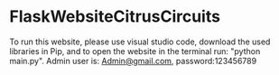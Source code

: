 # FlaskWebsiteCitrusCircuits
 To run this website, please use visual studio code, download the used libraries in Pip, and to open the website in the terminal run: "python main.py".
Admin user is: Admin@gmail.com, password:123456789
